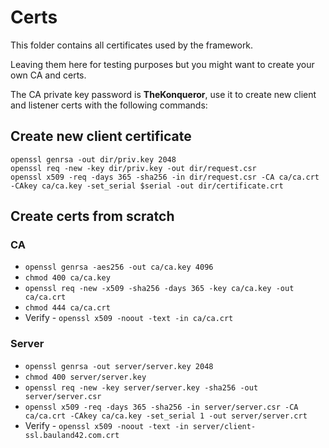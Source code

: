 # Certs

This folder contains all certificates used by the framework. 

Leaving them here for testing purposes but you might want to create your own CA and certs. 

The CA private key password is **TheKonqueror**, use it to create new client and listener certs with the following commands:

## Create new client certificate

`openssl genrsa -out dir/priv.key 2048`   
`openssl req -new -key dir/priv.key -out dir/request.csr`  
`openssl x509 -req -days 365 -sha256 -in dir/request.csr -CA ca/ca.crt -CAkey ca/ca.key -set_serial $serial -out dir/certificate.crt`  

## Create certs from scratch 

### CA 

* `openssl genrsa -aes256 -out ca/ca.key 4096`
* `chmod 400 ca/ca.key`
* `openssl req -new -x509 -sha256 -days 365 -key ca/ca.key -out ca/ca.crt`
* `chmod 444 ca/ca.crt`
* Verify - `openssl x509 -noout -text -in ca/ca.crt`

### Server 

* `openssl genrsa -out server/server.key 2048`
* `chmod 400 server/server.key`
* `openssl req -new -key server/server.key -sha256 -out server/server.csr`
* `openssl x509 -req -days 365 -sha256 -in server/server.csr -CA ca/ca.crt -CAkey ca/ca.key -set_serial 1 -out server/server.crt`
* Verify - `openssl x509 -noout -text -in server/client-ssl.bauland42.com.crt`